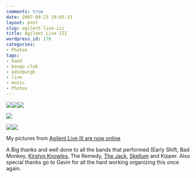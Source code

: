 ```yaml
---
comments: true
date: 2007-09-23 19:05:13
layout: post
slug: agilent-live-iii
title: Agilent Live III
wordpress_id: 178
categories:
- Photos
tags:
- band
- bongo club
- edinburgh
- live
- music
- Photos
---
```


![](http://www.chrisfleming.org/gallery2/d/6448-4/img_3637.jpg)![](http://www.chrisfleming.org/gallery2/d/6454-4/img_3691.jpg)![](http://www.chrisfleming.org/gallery2/d/6461-2/img_3707.jpg)

[](http://www.chrisfleming.org/gallery2/d/6393-3/img_3758.jpg)![](http://www.chrisfleming.org/gallery2/d/6479-2/img_3825.jpg)

![](http://www.chrisfleming.org/gallery2/d/6468-4/img_3758.jpg)![](http://www.chrisfleming.org/gallery2/d/6488-3/img_3917.jpg)

My pictures from [Agilent Live III are now online](http://www.chrisfleming.org/gallery2/v/friends/work/AgilentLiveIII/)

A Big thanks and well done to all the bands that performed (Early Shift, Bad Monkey, [Kirstyn Knowles](http://www.myspace.com/kjkband), The Remedy, [The Jack](http://www.the-jack.co.uk/), [Skellum](http://www.myspace.com/skellummusic) and Kipper. Also special thanks go to Gavin for all the hard working organizing this once again.

